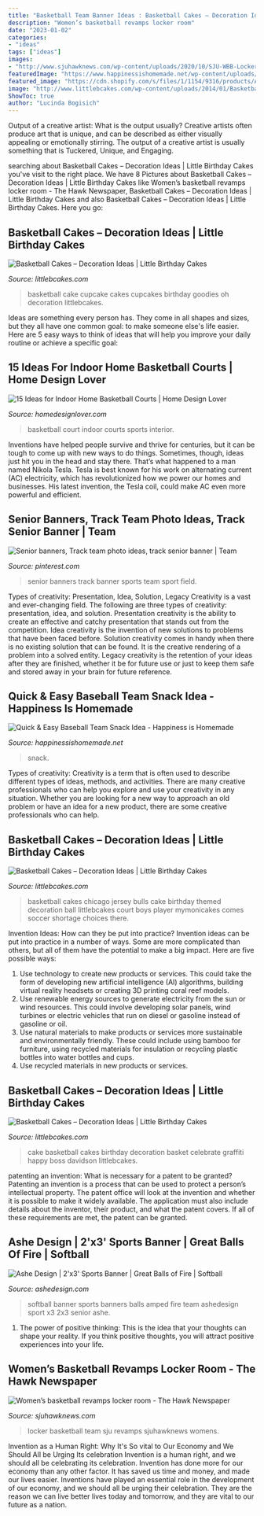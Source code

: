 ```yaml
---
title: "Basketball Team Banner Ideas : Basketball Cakes – Decoration Ideas"
description: "Women’s basketball revamps locker room"
date: "2023-01-02"
categories:
- "ideas"
tags: ["ideas"]
images:
- "http://www.sjuhawknews.com/wp-content/uploads/2020/10/SJU-WBB-Locker-1-scaled.jpg"
featuredImage: "https://www.happinessishomemade.net/wp-content/uploads/2016/05/Baseball-Team-Snack-Treat-Idea-with-Free-Printables-2.jpg"
featured_image: "https://cdn.shopify.com/s/files/1/1154/9316/products/Ashe-Design-Sports-Banner-Great-Balls-Softball-2x3_54c2d1c9-a839-48ad-a28f-6ccc1d28c61b_grande.jpg?v=1490844445"
image: "http://www.littlebcakes.com/wp-content/uploads/2014/01/Basketball-Cake-Pictures-1024x682.jpg"
ShowToc: true
author: "Lucinda Bogisich"
---
```



Output of a creative artist: What is the output usually?
Creative artists often produce art that is unique, and can be described as either visually appealing or emotionally stirring. The output of a creative artist is usually something that is Tuckered, Unique, and Engaging.

	

		
searching about Basketball Cakes – Decoration Ideas | Little Birthday Cakes you've visit to the right place. We have 8 Pictures about Basketball Cakes – Decoration Ideas | Little Birthday Cakes like Women’s basketball revamps locker room - The Hawk Newspaper, Basketball Cakes – Decoration Ideas | Little Birthday Cakes and also Basketball Cakes – Decoration Ideas | Little Birthday Cakes. Here you go:
		
    
## Basketball Cakes – Decoration Ideas | Little Birthday Cakes

<img loading=lazy src="http://www.littlebcakes.com/wp-content/uploads/2014/01/Basketball-Cupcake-Cake.jpg" onerror="this.onerror=null;this.src='https://tse4.mm.bing.net/th?id=OIP.jBg7Su2OtLfE5aUZGIUaugHaFj&amp;pid=15.1';" alt="Basketball Cakes – Decoration Ideas | Little Birthday Cakes">

_Source: littlebcakes.com_

>basketball cake cupcake cakes cupcakes birthday goodies oh decoration littlebcakes. 

	

Ideas are something every person has. They come in all shapes and sizes, but they all have one common goal: to make someone else's life easier. Here are 5 easy ways to think of ideas that will help you improve your daily routine or achieve a specific goal: 

    
## 15 Ideas For Indoor Home Basketball Courts | Home Design Lover

<img loading=lazy src="https://homedesignlover.com/wp-content/uploads/2014/04/6-visbeen.jpg" onerror="this.onerror=null;this.src='https://tse4.mm.bing.net/th?id=OIP.MmN9DgrIaE6y0aykyVYURgHaEl&amp;pid=15.1';" alt="15 Ideas for Indoor Home Basketball Courts | Home Design Lover">

_Source: homedesignlover.com_

>basketball court indoor courts sports interior. 

	

Inventions have helped people survive and thrive for centuries, but it can be tough to come up with new ways to do things. Sometimes, though, ideas just hit you in the head and stay there. That’s what happened to a man named Nikola Tesla. Tesla is best known for his work on alternating current (AC) electricity, which has revolutionized how we power our homes and businesses. His latest invention, the Tesla coil, could make AC even more powerful and efficient.

    
## Senior Banners, Track Team Photo Ideas, Track Senior Banner | Team

<img loading=lazy src="https://i.pinimg.com/736x/e1/5c/0a/e15c0a16484a2aeb881140af3f666a51.jpg" onerror="this.onerror=null;this.src='https://tse3.mm.bing.net/th?id=OIP._zr-dTBAFJM128W9bOS8UQHaJ3&amp;pid=15.1';" alt="Senior banners, Track team photo ideas, track senior banner | Team">

_Source: pinterest.com_

>senior banners track banner sports team sport field. 

	

Types of creativity: Presentation, Idea, Solution, Legacy
Creativity is a vast and ever-changing field. The following are three types of creativity: presentation, idea, and solution. Presentation creativity is the ability to create an effective and catchy presentation that stands out from the competition. Idea creativity is the invention of new solutions to problems that have been faced before. Solution creativity comes in handy when there is no existing solution that can be found. It is the creative rendering of a problem into a solved entity. Legacy creativity is the retention of your ideas after they are finished, whether it be for future use or just to keep them safe and stored away in your brain for future reference.

    
## Quick &amp; Easy Baseball Team Snack Idea - Happiness Is Homemade

<img loading=lazy src="https://www.happinessishomemade.net/wp-content/uploads/2016/05/Baseball-Team-Snack-Treat-Idea-with-Free-Printables-2.jpg" onerror="this.onerror=null;this.src='https://tse2.mm.bing.net/th?id=OIP.Seb5Jhkm8s2HsEDRITjvugHaLF&amp;pid=15.1';" alt="Quick &amp; Easy Baseball Team Snack Idea - Happiness is Homemade">

_Source: happinessishomemade.net_

>snack. 

	

Types of creativity:
Creativity is a term that is often used to describe different types of ideas, methods, and activities. There are many creative professionals who can help you explore and use your creativity in any situation. Whether you are looking for a new way to approach an old problem or have an idea for a new product, there are some creative professionals who can help.

    
## Basketball Cakes – Decoration Ideas | Little Birthday Cakes

<img loading=lazy src="http://www.littlebcakes.com/wp-content/uploads/2014/01/Basketball-Cakes-Images-1024x768.jpg" onerror="this.onerror=null;this.src='https://tse4.mm.bing.net/th?id=OIP.abuirn0cvMW12du6CpcuQwHaFj&amp;pid=15.1';" alt="Basketball Cakes – Decoration Ideas | Little Birthday Cakes">

_Source: littlebcakes.com_

>basketball cakes chicago jersey bulls cake birthday themed decoration ball littlebcakes court boys player mymonicakes comes soccer shortage choices there. 

	

Invention Ideas: How can they be put into practice?
Invention ideas can be put into practice in a number of ways. Some are more complicated than others, but all of them have the potential to make a big impact. Here are five possible ways: 
1. Use technology to create new products or services. This could take the form of developing new artificial intelligence (AI) algorithms, building virtual reality headsets or creating 3D printing coral reef models.
2. Use renewable energy sources to generate electricity from the sun or wind resources. This could involve developing solar panels, wind turbines or electric vehicles that run on diesel or gasoline instead of gasoline or oil. 
3. Use natural materials to make products or services more sustainable and environmentally friendly. These could include using bamboo for furniture, using recycled materials for insulation or recycling plastic bottles into water bottles and cups. 
4. Use recycled materials in new products or services.

    
## Basketball Cakes – Decoration Ideas | Little Birthday Cakes

<img loading=lazy src="http://www.littlebcakes.com/wp-content/uploads/2014/01/Basketball-Cake-Pictures-1024x682.jpg" onerror="this.onerror=null;this.src='https://tse4.mm.bing.net/th?id=OIP.NTk4vHkzcIdiQr_t2tBtPAHaE7&amp;pid=15.1';" alt="Basketball Cakes – Decoration Ideas | Little Birthday Cakes">

_Source: littlebcakes.com_

>cake basketball cakes birthday decoration basket celebrate graffiti happy boss davidson littlebcakes. 

	

patenting an invention: What is necessary for a patent to be granted?
Patenting an invention is a process that can be used to protect a person’s intellectual property. The patent office will look at the invention and whether it is possible to make it widely available. The application must also include details about the inventor, their product, and what the patent covers. If all of these requirements are met, the patent can be granted.

    
## Ashe Design | 2&#039;x3&#039; Sports Banner | Great Balls Of Fire | Softball

<img loading=lazy src="https://cdn.shopify.com/s/files/1/1154/9316/products/Ashe-Design-Sports-Banner-Great-Balls-Softball-2x3_54c2d1c9-a839-48ad-a28f-6ccc1d28c61b_grande.jpg?v=1490844445" onerror="this.onerror=null;this.src='https://tse4.mm.bing.net/th?id=OIP.WjmzihRZDk02zz6NGoCICwHaHa&amp;pid=15.1';" alt="Ashe Design | 2&#039;x3&#039; Sports Banner | Great Balls of Fire | Softball">

_Source: ashedesign.com_

>softball banner sports banners balls amped fire team ashedesign sport x3 2x3 senior ashe. 

	

1. The power of positive thinking: This is the idea that your thoughts can shape your reality. If you think positive thoughts, you will attract positive experiences into your life.

    
## Women’s Basketball Revamps Locker Room - The Hawk Newspaper

<img loading=lazy src="http://www.sjuhawknews.com/wp-content/uploads/2020/10/SJU-WBB-Locker-1-scaled.jpg" onerror="this.onerror=null;this.src='https://tse4.mm.bing.net/th?id=OIP.j80hDTZWzWCHdMhRpv7XGwHaE7&amp;pid=15.1';" alt="Women’s basketball revamps locker room - The Hawk Newspaper">

_Source: sjuhawknews.com_

>locker basketball team sju revamps sjuhawknews womens. 

	

Invention as a Human Right: Why It's So vital to Our Economy and We Should All be Urging Its celebration
Invention is a human right, and we should all be celebrating its celebration. Invention has done more for our economy than any other factor. It has saved us time and money, and made our lives easier.
Inventions have played an essential role in the development of our economy, and we should all be urging their celebration. They are the reason we can live better lives today and tomorrow, and they are vital to our future as a nation.

